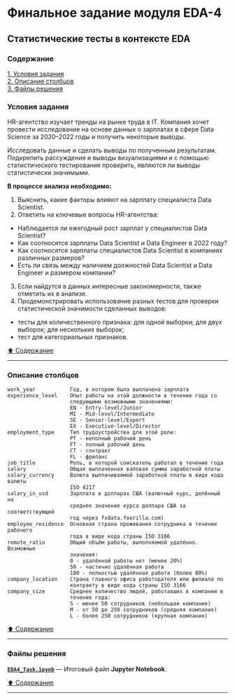 # Финальное задание модуля EDA-4 #

## Статистические тесты в контексте EDA ##

### Содержание ###

[1. Условия задания](#условия-задания)    
[2. Описание столбцов](#описание-столбцов)    
[3. Файлы решения](#файлы-решения)    

### Условия задания ###

HR-агентство изучает тренды на рынке труда в IT. Компания хочет провести
исследование на основе данных о зарплатах в сфере Data Science за 2020–2022 годы
и получить некоторые выводы.

Исследовать данные и сделать выводы по полученным результатам. Подкрепить
рассуждения и выводы визуализациями и с помощью статистического тестирования
проверить, являются ли выводы статистически значимыми.

**В процессе анализа необходимо:**

1. Выяснить, какие факторы влияют на зарплату специалиста Data Scientist.
2. Ответить на ключевые вопросы HR-агентства:

- Наблюдается ли ежегодный рост зарплат у специалистов Data Scientist?
- Как соотносятся зарплаты Data Scientist и Data Engineer в 2022 году?
- Как соотносятся зарплаты специалистов Data Scientist в компаниях различных
размеров?
- Есть ли связь между наличием должностей Data Scientist и Data Engineer и
размером компании?

3. Если найдутся в данных интересные закономерности, также отметить их в анализе.
4. Продемонстрировать использование разных тестов для проверки статистической
значимости сделанных выводов:

- тесты для количественного признака:
    для одной выборки;
    для двух выборок;
    для нескольких выборок;
- тест для категориальных признаков.

[:arrow_up: Содержание](#содержание)

----

### Описание столбцов ###

    work_year           Год, в котором была выплачена зарплата
    experience_level    Опыт работы на этой должности в течение года со
                        следующими возможными значениями:
                        EN - Entry-level/Junior
                        MI - Mid-level/Intermediate
                        SE - Senior-level/Expert
                        EX - Executive-level/Director
    employment_type     Тип трудоустройства для этой роли:
                        PT - неполный рабочий день
                        FT - полный рабочий день
                        CT - сонтракт
                        FL - фриланс
    job_title           Роль, в которой соискатель работал в течение года
    salary              Общая выплаченная валовая сумма заработной платы
    salary_currency     Валюта выплачиваемой заработной платы в виде кода валюты
                        ISO 4217
    salary_in_usd       Зарплата в долларах США (валютный курс, делённый на
                        среднее значение курса доллара США за соответствующий
                        год через fxdata.foorilla.com)
    employee_residence  Основная страна проживания сотрудника в течение рабочего
                        года в виде кода страны ISO 3166
    remote_ratio        Общий объём работы, выполняемой удалённо. Возможные
                        значения:
                        0 - удалённой работы нет (менее 20%)
                        50 - частично удалённая работа
                        100 - полностью удалённая работа (более 80%)
    company_location    Страна главного офиса работодателя или филиала по
                        контракту в виде кода страны ISO 3166
    company_size        Среднее количество людей, работавших в компании в
                        течение года:
                        S - менее 50 сотрудников (небольшая компания)
                        M - от 50 до 250 сотрудников (средняя компания)
                        L - более 250 сотрудников (крупная компания)

[:arrow_up: Содержание](#содержание)

----

### Файлы решения ###

[**`EDA4_Task.ipynb`**](EDA4_Task.ipynb)&nbsp;&mdash; Итоговый файл **Jupyter
Notebook**.

[:arrow_up: Содержание](#содержание)

----
